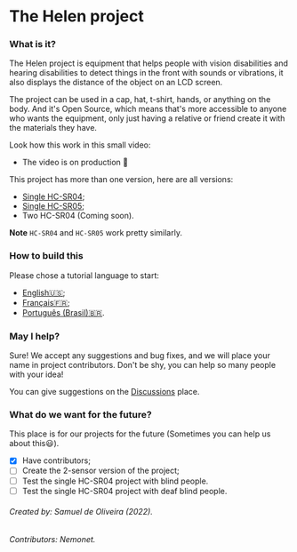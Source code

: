 # The Helen project
### What is it?
The Helen project is equipment that helps people with vision
disabilities and hearing disabilities to detect things in the front with sounds or vibrations,
 it also displays the distance of the object on an LCD screen.

The project can be used in a cap, hat, t-shirt, hands, or anything on
the body. And it's Open Source, which means that's more accessible
to anyone who wants the equipment, only just having a relative or friend
create it with the materials they have.

Look how this work in this small video:

- The video is on production :construction:

This project has more than one version, here are all versions:

- [Single HC-SR04](Helen_Single_HC-SR04/);
- [Single HC-SR05](Helen_Single_HC-SR05/);
- Two HC-SR04 (Coming soon).

**Note** `HC-SR04` and `HC-SR05` work pretty similarly.

### How to build this
Please chose a tutorial language to start:

- [English:us:](Tutorial/README.md);
- [Français:fr:](Tutorial/LIT-MOI.md);
- [Português (Brasil):brazil:](Tutorial/LEIA-ME-br.md).

### May I help?
Sure! We accept any suggestions and bug fixes, and we will place your name
in project contributors. Don't be shy, you can help so many people with
your idea!

You can give suggestions on the [Discussions](https://github.com/Samuel-de-Oliveira/Helen/discussions) place.

### What do we want for the future?
This place is for our projects for the future (Sometimes you can help us
about this:smiley:).

* [x] Have contributors;
* [ ] Create the 2-sensor version of the project;
* [ ] Test the single HC-SR04 project with blind people.
* [ ] Test the single HC-SR04 project with deaf blind people.

###### Created by: Samuel de Oliveira (2022).
###### Contributors: Nemonet.

